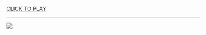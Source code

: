 
<a href="https://premium76.site?title=fishing_unblocked_games&ref=13M">CLICK TO PLAY</a></h3>
<hr>

<a href="https://premium76.site?title=fishing_unblocked_games&ref=13M"><img src="https://clearcache.store/games.png"></a>


